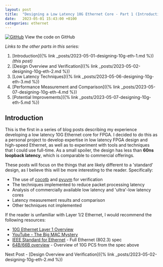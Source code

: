 ```yaml
---
layout: post
title:  "Designing a Low Latency 10G Ethernet Core - Part 1 (Introduction)"
date:   2023-05-01 15:43:00 +0100
categories: ethernet
---
```


[![GitHub](https://img.shields.io/badge/github-%23121011.svg?style=for-the-badge&logo=github&logoColor=white)](https://github.com/ttchisholm/10g-low-latency-ethernet) View the code on GitHub 

*Links to the other parts in this series:*
1. [Introduction]({% link _posts/2023-05-01-designing-10g-eth-1.md %}) *(this post)*
2. [Design Overview and Verification]({% link _posts/2023-05-02-designing-10g-eth-2.md %}) 
3. [Low Latency Techniques]({% link _posts/2023-05-06-designing-10g-eth-3.md %})
4. [Performance Measurement and Comparison]({% link _posts/2023-05-07-designing-10g-eth-4.md %})
5. [Potential Improvements]({% link _posts/2023-05-07-designing-10g-eth-5.md %})

## Introduction

This is the first in a series of blog posts describing my experience developing a low latency 10G Ethernet core for FPGA. I decided to do this as a personal project to develop expertise in low latency FPGA design and high-speed Ethernet, as well as to experiment with tools and techniques that I could use full-time. As a small spoiler, the design has less than **60ns loopback latency**, which is comparable to commercial offerings.

These posts will focus on the things that are likely different to a 'standard' design, as I believe this will be more interesting to the reader. Specifically:
- The use of [cocotb](https://www.cocotb.org/) and [pyuvm](https://github.com/pyuvm/pyuvm) for verification
- The techniques implemented to reduce packet processing latency
- Analysis of commercially available low latency and 'ultra'-low latency cores
- Latency measurement results and comparison
- Other techniques not implemented

If the reader is unfamiliar with Layer 1/2 Ethernet, I would recommend the following resources:
- [10G Ethernet Layer 1 Overview](https://old.fmad.io/blog-10g-ethernet-layer1-overview.html)
- [YouTube - The Big MAC Mystery](https://www.youtube.com/watch?v=4YRsq8iM4n0)
- [IEEE Standard for Ethernet](https://standards.ieee.org/ieee/802.3/10422/) - Full Ethernet (802.3) spec
- [64B/66B overview](https://www.ieee802.org/3/10GEPON_study/public/july06/thaler_1_0706.pdf) - Overview of 10G PCS from the spec above

Next Post - [Design Overview and Verification]({% link _posts/2023-05-02-designing-10g-eth-2.md %}) 

